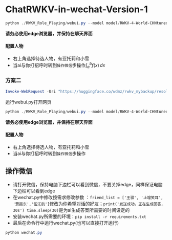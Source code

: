 # ChatRWKV-in-wechat-Version-1


```powershell
python ./RWKV_Role_Playing/webui.py --model model/RWKV-4-World-CHNtuned-7B-v1 --cuda_on 1 --share --strategy 'cuda fp16i8'
```

**请务必使用edge浏览器，并保持在聊天界面**

#### 配置人物

- 右上角选择待选人物，有亚托莉和小雪
- 当ai与你打招呼时转到`操作微信`步操作$\int_a^bf(x)  \,dx$

### 方案二

```powershell
Invoke-WebRequest -Uri "https://huggingface.co/wdmz/rwkv_mybackup/resolve/main/fp32i8-RWKV-4-World-CHNtuned-7B-v1-20230709-ctx4096.pth" -OutFile "model/RWKV-4-World-CHNtuned-7B-v1.pth"
```

运行webui.py打开网页

```powershell
python ./RWKV_Role_Playing/webui.py --model model/RWKV-4-World-CHNtuned-7B-v1 --cuda_on 0 --share --strategy 'cpu fp32i8'
```

**请务必使用edge浏览器，并保持在聊天界面**

#### 配置人物

- 右上角选择待选人物，有亚托莉和小雪
- 当ai与你打招呼时转到`操作微信`步操作

## 操作微信

- 请打开微信，保持电脑下边栏可以看到微信，不要关掉edge，同样保证电脑下边栏可以看到edge
- 在wechat.py中修改按需求修改参数 ：`friend_list = ['王骙', '止增笑耳', '贾振东','伍江航']`修改为你希望对话的好友；`print('发送成功，正在生成回答，30s') time.sleep(30)`是为ai生成答案所需要的时间设定的
- 安装wechat.py所需要的环境：`pip install -r requirements.txt`
- 最后在命令行中运行wechat.py(也可以直接打开运行)

```powershell
python wechat.py
```
